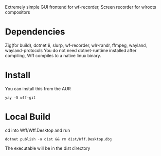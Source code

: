 Extremely simple GUI frontend for wf-recorder, Screen recorder for wlroots compositors

# Dependencies
Zig(for build), dotnet 9, slurp, wf-recorder, wlr-randr, ffmpeg, wayland, wayland-protocols
You do not need dotnet-runtime installed after compiling, Wff compiles to a native linux binary.

# Install
You can install this from the AUR

```
yay -S wff-git
```

# Local Build
cd into Wff/Wff.Desktop and run
```
dotnet publish -o dist && rm dist/Wff.Desktop.dbg
```
The executable will be in the dist directory
